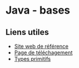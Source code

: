 # Java - bases

## Liens utiles
- [Site web de référence](https://www.w3schools.com/java/default.asp)
- [Page de téléchagement](https://www.oracle.com/java/technologies/downloads/)
- [Types primitifs](https://docs.oracle.com/javase/tutorial/java/nutsandbolts/datatypes.html)